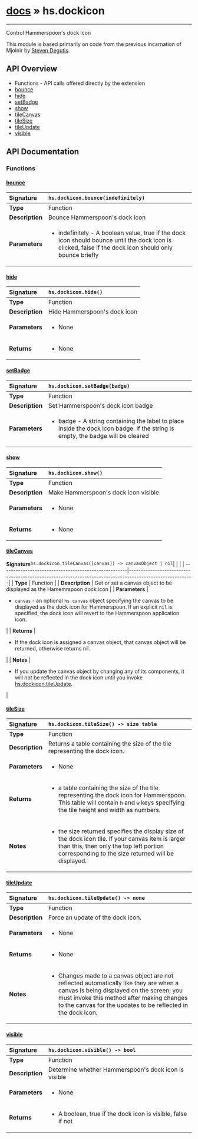 # [docs](index.md) » hs.dockicon
---

Control Hammerspoon's dock icon

This module is based primarily on code from the previous incarnation of Mjolnir by [Steven Degutis](https://github.com/sdegutis/).

## API Overview
* Functions - API calls offered directly by the extension
 * [bounce](#bounce)
 * [hide](#hide)
 * [setBadge](#setbadge)
 * [show](#show)
 * [tileCanvas](#tilecanvas)
 * [tileSize](#tilesize)
 * [tileUpdate](#tileupdate)
 * [visible](#visible)

## API Documentation

### Functions

#### [bounce](#bounce)
| <span style="float: left;">**Signature**</span> | <span style="float: left;">`hs.dockicon.bounce(indefinitely)` </span>                                                          |
| -----------------------------------------------------|---------------------------------------------------------------------------------------------------------|
| **Type**                                             | Function |
| **Description**                                      | Bounce Hammerspoon's dock icon |
| **Parameters**                                       | <ul><li>indefinitely - A boolean value, true if the dock icon should bounce until the dock icon is clicked, false if the dock icon should only bounce briefly</li></ul> |

#### [hide](#hide)
| <span style="float: left;">**Signature**</span> | <span style="float: left;">`hs.dockicon.hide()` </span>                                                          |
| -----------------------------------------------------|---------------------------------------------------------------------------------------------------------|
| **Type**                                             | Function |
| **Description**                                      | Hide Hammerspoon's dock icon |
| **Parameters**                                       | <ul><li>None</li></ul> |
| **Returns**                                          | <ul><li>None</li></ul> |

#### [setBadge](#setbadge)
| <span style="float: left;">**Signature**</span> | <span style="float: left;">`hs.dockicon.setBadge(badge)` </span>                                                          |
| -----------------------------------------------------|---------------------------------------------------------------------------------------------------------|
| **Type**                                             | Function |
| **Description**                                      | Set Hammerspoon's dock icon badge |
| **Parameters**                                       | <ul><li>badge - A string containing the label to place inside the dock icon badge. If the string is empty, the badge will be cleared</li></ul> |

#### [show](#show)
| <span style="float: left;">**Signature**</span> | <span style="float: left;">`hs.dockicon.show()` </span>                                                          |
| -----------------------------------------------------|---------------------------------------------------------------------------------------------------------|
| **Type**                                             | Function |
| **Description**                                      | Make Hammerspoon's dock icon visible |
| **Parameters**                                       | <ul><li>None</li></ul> |
| **Returns**                                          | <ul><li>None</li></ul> |

#### [tileCanvas](#tilecanvas)
| <span style="float: left;">**Signature**</span> | <span style="float: left;">`hs.dockicon.tileCanvas([canvas]) -> canvasObject | nil` </span>                                                          |
| -----------------------------------------------------|---------------------------------------------------------------------------------------------------------|
| **Type**                                             | Function |
| **Description**                                      | Get or set a canvas object to be displayed as the Hamemrspoon dock icon |
| **Parameters**                                       | <ul><li><code>canvas</code> - an optional <code>hs.canvas</code> object specifying the canvas to be displayed as the dock icon for Hammerspoon. If an explicit <code>nil</code> is specified, the dock icon will revert to the Hammerspoon application icon.</li></ul> |
| **Returns**                                          | <ul><li>If the dock icon is assigned a canvas object, that canvas object will be returned, otherwise returns nil.</li></ul> |
| **Notes**                                            | <ul><li>If you update the canvas object by changing any of its components, it will not be reflected in the dock icon until you invoke <a href="#tileUpdate">hs.dockicon.tileUpdate</a>.</li></ul> |

#### [tileSize](#tilesize)
| <span style="float: left;">**Signature**</span> | <span style="float: left;">`hs.dockicon.tileSize() -> size table` </span>                                                          |
| -----------------------------------------------------|---------------------------------------------------------------------------------------------------------|
| **Type**                                             | Function |
| **Description**                                      | Returns a table containing the size of the tile representing the dock icon. |
| **Parameters**                                       | <ul><li>None</li></ul> |
| **Returns**                                          | <ul><li>a table containing the size of the tile representing the dock icon for Hammerspoon. This table will contain <code>h</code> and <code>w</code> keys specifying the tile height and width as numbers.</li></ul> |
| **Notes**                                            | <ul><li>the size returned specifies the display size of the dock icon tile. If your canvas item is larger than this, then only the top left portion corresponding to the size returned will be displayed.</li></ul> |

#### [tileUpdate](#tileupdate)
| <span style="float: left;">**Signature**</span> | <span style="float: left;">`hs.dockicon.tileUpdate() -> none` </span>                                                          |
| -----------------------------------------------------|---------------------------------------------------------------------------------------------------------|
| **Type**                                             | Function |
| **Description**                                      | Force an update of the dock icon. |
| **Parameters**                                       | <ul><li>None</li></ul> |
| **Returns**                                          | <ul><li>None</li></ul> |
| **Notes**                                            | <ul><li>Changes made to a canvas object are not reflected automatically like they are when a canvas is being displayed on the screen; you must invoke this method after making changes to the canvas for the updates to be reflected in the dock icon.</li></ul> |

#### [visible](#visible)
| <span style="float: left;">**Signature**</span> | <span style="float: left;">`hs.dockicon.visible() -> bool` </span>                                                          |
| -----------------------------------------------------|---------------------------------------------------------------------------------------------------------|
| **Type**                                             | Function |
| **Description**                                      | Determine whether Hammerspoon's dock icon is visible |
| **Parameters**                                       | <ul><li>None</li></ul> |
| **Returns**                                          | <ul><li>A boolean, true if the dock icon is visible, false if not</li></ul> |

